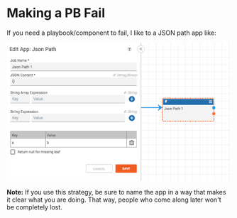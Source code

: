 # Making a PB Fail

If you need a playbook/component to fail, I like to a JSON path app like:

![Make a pb fail using the json path app](./_images/pb_fail.png)

**Note:** If you use this strategy, be sure to name the app in a way that makes it clear what you are doing. That way, people who come along later won't be completely lost.

